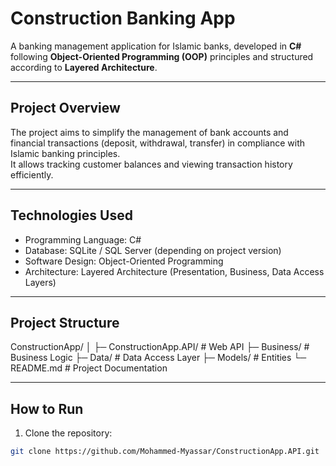 # Construction Banking App

A banking management application for Islamic banks, developed in **C#** following **Object-Oriented Programming (OOP)** principles and structured according to **Layered Architecture**.

---

## Project Overview
The project aims to simplify the management of bank accounts and financial transactions (deposit, withdrawal, transfer) in compliance with Islamic banking principles.  
It allows tracking customer balances and viewing transaction history efficiently.

---

## Technologies Used
- Programming Language: C#  
- Database: SQLite / SQL Server (depending on project version)  
- Software Design: Object-Oriented Programming  
- Architecture: Layered Architecture (Presentation, Business, Data Access Layers)  

---

## Project Structure
ConstructionApp/
│
├─ ConstructionApp.API/ # Web API
├─ Business/ # Business Logic
├─ Data/ # Data Access Layer
├─ Models/ # Entities
└─ README.md # Project Documentation

---

## How to Run
1. Clone the repository:
```bash
git clone https://github.com/Mohammed-Myassar/ConstructionApp.API.git
